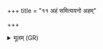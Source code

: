 +++
title = "११ अहं समित्ययनो अहम्"

+++
<details><summary>मूलम् (GR)</summary>

अहं समित्ययनो  
अहं विशां पुरोहितः ।  
अहं मित्राणि कल्पयन्  
मयि वाग् अस्तु धर्णसी ॥
</details>
